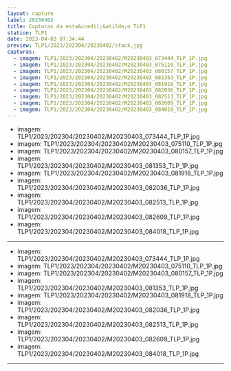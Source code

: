 ```yaml
---
layout: capture
label: 20230402
title: Capturas da esta&ccedil;&atilde;o TLP1
station: TLP1
date: 2023-04-03 07:34:44
preview: TLP1/2023/202304/20230402/stack.jpg
capturas:
  - imagem: TLP1/2023/202304/20230402/M20230403_073444_TLP_1P.jpg
  - imagem: TLP1/2023/202304/20230402/M20230403_075110_TLP_1P.jpg
  - imagem: TLP1/2023/202304/20230402/M20230403_080157_TLP_1P.jpg
  - imagem: TLP1/2023/202304/20230402/M20230403_081353_TLP_1P.jpg
  - imagem: TLP1/2023/202304/20230402/M20230403_081918_TLP_1P.jpg
  - imagem: TLP1/2023/202304/20230402/M20230403_082036_TLP_1P.jpg
  - imagem: TLP1/2023/202304/20230402/M20230403_082513_TLP_1P.jpg
  - imagem: TLP1/2023/202304/20230402/M20230403_082609_TLP_1P.jpg
  - imagem: TLP1/2023/202304/20230402/M20230403_084018_TLP_1P.jpg
---
```

  - imagem: TLP1/2023/202304/20230402/M20230403_073444_TLP_1P.jpg
  - imagem: TLP1/2023/202304/20230402/M20230403_075110_TLP_1P.jpg
  - imagem: TLP1/2023/202304/20230402/M20230403_080157_TLP_1P.jpg
  - imagem: TLP1/2023/202304/20230402/M20230403_081353_TLP_1P.jpg
  - imagem: TLP1/2023/202304/20230402/M20230403_081918_TLP_1P.jpg
  - imagem: TLP1/2023/202304/20230402/M20230403_082036_TLP_1P.jpg
  - imagem: TLP1/2023/202304/20230402/M20230403_082513_TLP_1P.jpg
  - imagem: TLP1/2023/202304/20230402/M20230403_082609_TLP_1P.jpg
  - imagem: TLP1/2023/202304/20230402/M20230403_084018_TLP_1P.jpg
---
  - imagem: TLP1/2023/202304/20230402/M20230403_073444_TLP_1P.jpg
  - imagem: TLP1/2023/202304/20230402/M20230403_075110_TLP_1P.jpg
  - imagem: TLP1/2023/202304/20230402/M20230403_080157_TLP_1P.jpg
  - imagem: TLP1/2023/202304/20230402/M20230403_081353_TLP_1P.jpg
  - imagem: TLP1/2023/202304/20230402/M20230403_081918_TLP_1P.jpg
  - imagem: TLP1/2023/202304/20230402/M20230403_082036_TLP_1P.jpg
  - imagem: TLP1/2023/202304/20230402/M20230403_082513_TLP_1P.jpg
  - imagem: TLP1/2023/202304/20230402/M20230403_082609_TLP_1P.jpg
  - imagem: TLP1/2023/202304/20230402/M20230403_084018_TLP_1P.jpg
---
